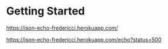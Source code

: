 # Getting Started

https://json-echo-fredericci.herokuapp.com/


https://json-echo-fredericci.herokuapp.com/echo?status=500 